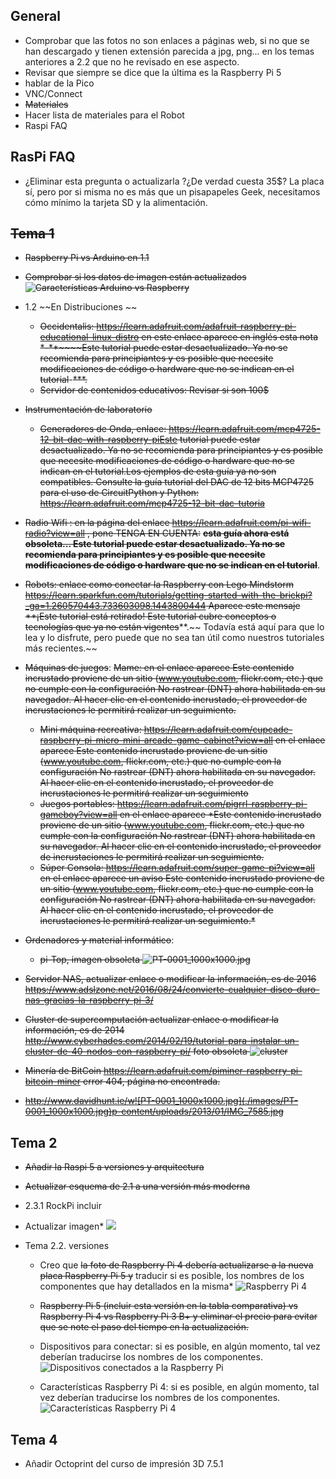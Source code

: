 


## General

* Comprobar que las fotos no son enlaces a páginas web, si no que se han descargado y tienen extensión parecida a jpg, png... en los temas anteriores a 2.2 que no he revisado en ese aspecto.
* Revisar que siempre se dice que la última es la Raspberry Pi 5
* hablar de la Pico
* VNC/Connect 
* ~~Materiales~~
* Hacer lista de materiales para el Robot
* Raspi FAQ


## RasPi FAQ

* ¿Eliminar esta pregunta o actualizarla ?¿De verdad cuesta 35$?
	La placa sí, pero por si misma no es más que un pisapapeles Geek, necesitamos cómo mínimo la tarjeta SD y la alimentación.

## ~~Tema 1~~

* ~~Raspberry Pi vs Arduino en 1.1~~


* ~~Comprobar si los datos de imagen están actualizados ![Características Arduino vs Raspberry](./images/arduinovsRaspberry.png)~~
* 1.2 ~~En Distribuciones ~~
	* ~~Occidentalis:  https://learn.adafruit.com/adafruit-raspberry-pi-educational-linux-distro  en este enlace aparece en inglés esta nota *-**~~~~Este tutorial puede estar desactualizado. Ya no se recomienda para principiantes y es posible que necesite modificaciones de código o hardware que no se indican en el tutorial~~-~~***.~~
	* ~~Servidor de contenidos educativos: Revisar si son 100$~~
* ~~Instrumentación de laboratorio~~
	* ~~Generadores de Onda, enlace: https://learn.adafruit.com/mcp4725-12-bit-dac-with-raspberry-piEste tutorial puede estar desactualizado. Ya no se recomienda para principiantes y es posible que necesite modificaciones de código o hardware que no se indican en el tutorial.Los ejemplos de esta guía ya no son compatibles. Consulte la guía tutorial del DAC de 12 bits MCP4725 para el uso de CircuitPython y Python: https://learn.adafruit.com/mcp4725-12-bit-dac-tutoria~~
* ~~Radio Wifi : en la página del enlace https://learn.adafruit.com/pi-wifi-radio?view=all , pone TENGA EN CUENTA:~~ **~~esta guía ahora está obsoleta... Este tutorial puede estar desactualizado. Ya no se recomienda para principiantes y es posible que necesite modificaciones de código o hardware que no se indican en el tutorial~~**.
* ~~Robots: enlace como conectar la Raspberry con Lego Mindstorm https://learn.sparkfun.com/tutorials/getting-started-with-the-brickpi?_ga=1.260570443.733603098.1443800444 Aparece este mensaje ~~**~~¡Este tutorial está retirado! Este tutorial cubre conceptos o tecnologías que ya no están vigentes~~**.~~ Todavía está aquí para que lo lea y lo disfrute, pero puede que no sea tan útil como nuestros tutoriales más recientes.~~
* ~~Máquinas de juegos~~:
	~~Mame: en el enlace aparece Este contenido incrustado proviene de un sitio (www.youtube.com, flickr.com, etc.) que no cumple con la configuración No rastrear (DNT) ahora habilitada en su navegador. Al hacer clic en el contenido incrustado, el proveedor de incrustaciones le permitirá realizar un seguimiento.~~
	* ~~Mini máquina recreativa: https://learn.adafruit.com/cupcade-raspberry-pi-micro-mini-arcade-game-cabinet?view=all en el enlace aparece Este contenido incrustado proviene de un sitio (www.youtube.com, flickr.com, etc.) que no cumple con la configuración No rastrear (DNT) ahora habilitada en su navegador. Al hacer clic en el contenido incrustado, el proveedor de incrustaciones le permitirá realizar un seguimiento~~
	* ~~Juegos portables: https://learn.adafruit.com/pigrrl-raspberry-pi-gameboy?view=all  en el enlace aparece *Este contenido incrustado proviene de un sitio (www.youtube.com, flickr.com, etc.) que no cumple con la configuración No rastrear (DNT) ahora habilitada en su navegador. Al hacer clic en el contenido incrustado, el proveedor de incrustaciones le permitirá realizar un seguimiento.~~
	* ~~Súper Consola: https://learn.adafruit.com/super-game-pi?view=all en el enlace aparece un aviso Este contenido incrustado proviene de un sitio (www.youtube.com, flickr.com, etc.) que no cumple con la configuración No rastrear (DNT) ahora habilitada en su navegador. Al hacer clic en el contenido incrustado, el proveedor de incrustaciones le permitirá realizar un seguimiento.*~~
* ~~Ordenadores y material informático~~:
	
	* ~~pi-Top, imagen obsoleta ![PT-0001_1000x1000.jpg](./images/PT-0001_1000x1000.jpg)~~
* ~~Servidor NAS, actualizar enlace o modificar la información, es de 2016  https://www.adslzone.net/2016/08/24/convierte-cualquier-disco-duro-nas-gracias-la-raspberry-pi-3/~~
* ~~Cluster de supercomputación  actualizar enlace o modificar la información, es de 2014 http://www.cyberhades.com/2014/02/19/tutorial-para-instalar-un-cluster-de-40-nodos-con-raspberry-pi/ foto obsoleta ![cluster](./images/PiCluster1.JPG)~~
* ~~Minería de BitCoin https://learn.adafruit.com/piminer-raspberry-pi-bitcoin-miner  error 404, página no encontrada.~~
* ~~http://www.davidhunt.ie/w![PT-0001_1000x1000.jpg](./images/PT-0001_1000x1000.jpg)p-content/uploads/2013/01/IMG_7585.jpg~~


## Tema 2

* ~~Añadir la Raspi 5 a versiones y arquitectura~~

* ~~Actualizar esquema de 2.1 a una versión más moderna~~

* 2.3.1 RockPi incluir

* Actualizar imagen* ![](./images/esquema.png)

* Tema 2.2. versiones
	* Creo que ~~la foto de Raspberry Pi 4 debería actualizarse a la nueva placa Raspberry Pi 5 y~~ traducir si es posible, los nombres de los componentes que hay detallados en la misma* ![Raspberry Pi 4](./images/hardware-overview-1400.jpg)
	* ~~Raspberry Pi 5 (incluir esta versión en la tabla comparativa) vs Raspberry Pi 4 vs Raspberry Pi 3 B+ y eliminar el precio para evitar que se note el paso del tiempo en la actualización.~~
	
	* Dispositivos para conectar: si es posible, en algún momento, tal vez deberían traducirse los nombres de los componentes. ![Dispositivos conectados a la Raspberry Pi](./images/raspberrypi-connections.jpg)
	
	
	* Características Raspberry Pi 4: si es posible, en algún momento, tal vez deberían traducirse los nombres de los componentes.![Características Raspberry Pi 4](./images/raspi4Descripcion.png)


## Tema 4

* Añadir Octoprint del curso de impresión 3D 7.5.1


